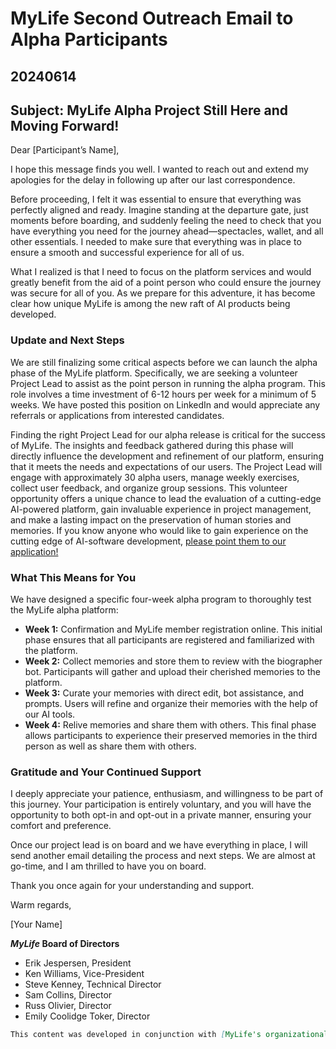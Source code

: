 # MyLife Second Outreach Email to Alpha Participants

## 20240614

## Subject: MyLife Alpha Project Still Here and Moving Forward!

Dear [Participant’s Name],

I hope this message finds you well. I wanted to reach out and extend my apologies for the delay in following up after our last correspondence.

Before proceeding, I felt it was essential to ensure that everything was perfectly aligned and ready. Imagine standing at the departure gate, just moments before boarding, and suddenly feeling the need to check that you have everything you need for the journey ahead—spectacles, wallet, and all other essentials. I needed to make sure that everything was in place to ensure a smooth and successful experience for all of us.

What I realized is that I need to focus on the platform services and would greatly benefit from the aid of a point person who could ensure the journey was secure for all of you. As we prepare for this adventure, it has become clear how unique MyLife is among the new raft of AI products being developed.

### Update and Next Steps

We are still finalizing some critical aspects before we can launch the alpha phase of the MyLife platform. Specifically, we are seeking a volunteer Project Lead to assist as the point person in running the alpha program. This role involves a time investment of 6-12 hours per week for a minimum of 5 weeks. We have posted this position on LinkedIn and would appreciate any referrals or applications from interested candidates.

Finding the right Project Lead for our alpha release is critical for the success of MyLife. The insights and feedback gathered during this phase will directly influence the development and refinement of our platform, ensuring that it meets the needs and expectations of our users. The Project Lead will engage with approximately 30 alpha users, manage weekly exercises, collect user feedback, and organize group sessions. This volunteer opportunity offers a unique chance to lead the evaluation of a cutting-edge AI-powered platform, gain invaluable experience in project management, and make a lasting impact on the preservation of human stories and memories.  If you know anyone who would like to gain experience on the cutting edge of AI-software development, [please point them to our application!](https://www.linkedin.com/jobs/view/3949611701/?refId=sFdqaoSOSySS%2BBmgKxeVaw%3D%3D&trackingId=sFdqaoSOSySS%2BBmgKxeVaw%3D%3D)

### What This Means for You

We have designed a specific four-week alpha program to thoroughly test the MyLife alpha platform:

- **Week 1:** Confirmation and MyLife member registration online. This initial phase ensures that all participants are registered and familiarized with the platform.
- **Week 2:** Collect memories and store them to review with the biographer bot. Participants will gather and upload their cherished memories to the platform.
- **Week 3:** Curate your memories with direct edit, bot assistance, and prompts. Users will refine and organize their memories with the help of our AI tools.
- **Week 4:** Relive memories and share them with others. This final phase allows participants to experience their preserved memories in the third person as well as share them with others.

### Gratitude and Your Continued Support

I deeply appreciate your patience, enthusiasm, and willingness to be part of this journey. Your participation is entirely voluntary, and you will have the opportunity to both opt-in and opt-out in a private manner, ensuring your comfort and preference.

Once our project lead is on board and we have everything in place, I will send another email detailing the process and next steps. We are almost at go-time, and I am thrilled to have you on board.

Thank you once again for your understanding and support.

Warm regards,

[Your Name]

**_MyLife_ Board of Directors**

- Erik Jespersen, President
- Ken Williams, Vice-President
- Steve Kenney, Technical Director
- Sam Collins, Director
- Russ Olivier, Director
- Emily Coolidge Toker, Director

``` markdown
This content was developed in conjunction with [MyLife's organizational intelligence, _Q_,](https://humanremembranceproject.org) to ensure a collaborative and innovative approach to preserving humanity's digital legacy.
```
